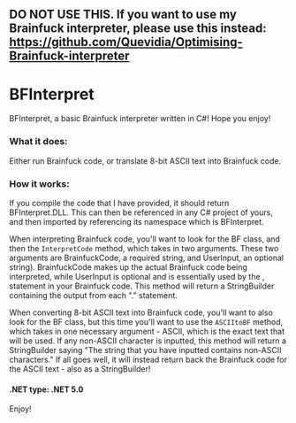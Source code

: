## DO NOT USE THIS. If you want to use my Brainfuck interpreter, please use this instead: https://github.com/Quevidia/Optimising-Brainfuck-interpreter

# BFInterpret

BFInterpret, a basic Brainfuck interpreter written in C#! Hope you enjoy!

### What it does: 
Either run Brainfuck code, or translate 8-bit ASCII text into Brainfuck code.

### How it works: 
If you compile the code that I have provided, it should return BFInterpret.DLL. This can then be referenced in any C# project of yours, and then imported by referencing its namespace which is BFInterpret. 

When interpreting Brainfuck code, you'll want to look for the BF class, and then the <code>InterpretCode</code> method, which takes in two arguments. These two arguments are BrainfuckCode, a required string, and UserInput, an optional string). BrainfuckCode makes up the actual Brainfuck code being interpreted, while UserInput is optional and is essentially used by the , statement in your Brainfuck code. This method will return a StringBuilder containing the output from each "." statement.

When converting 8-bit ASCII text into Brainfuck code, you'll want to also look for the BF class, but this time you'll want to use the <code>ASCIItoBF</code> method, which takes in one necessary argument - ASCII, which is the exact text that will be used. If any non-ASCII character is inputted, this method will return a StringBuilder saying "The string that you have inputted contains non-ASCII characters." If all goes well, it will instead return back the Brainfuck code for the ASCII text - also as a StringBuilder!

#### .NET type: .NET 5.0

Enjoy!
